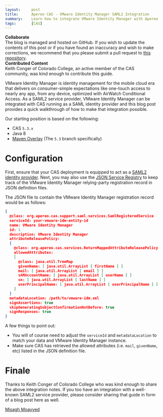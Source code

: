 ```yaml
---
layout:     post
title:      Apereo CAS - VMware Identity Manager SAML2 Integration
summary:    Learn how to integrate VMware Identity Manager with Apereo CAS running as a SAML2 identity provider.
tags:       [CAS]
---
```


<div class="alert alert-success">
  <strong>Collaborate</strong><br/>The blog is managed and hosted on GitHub. If you wish to update the contents of this post or if you have found an inaccuracy and wish to make corrections, we recommend that you please submit a pull request to <a href="https://github.com/apereo/apereo.github.io">this repository</a>.
</div>

<div class="alert alert-info">
  <strong>Contributed Content</strong><br/>Keith Conger of Colorado College, an active member of the CAS community, was kind enough to contribute this guide.
</div>

VMware Identity Manager is identity management for the mobile cloud era that delivers on consumer-simple expectations like one-touch access to nearly any app, from any device, optimized with AirWatch Conditional Access. As a SAML2 service provider, VMware Identity Manager can be integrated with CAS running as a SAML identity provider and this blog post provides a quick walkthrough of how to make that integration possible.

Our starting position is based on the following:

- CAS `5.3.x`
- Java 8
- [Maven Overlay](https://github.com/apereo/cas-overlay-template) (The `5.3` branch specifically)

# Configuration

First, ensure that your CAS deployment is equipped to act as a [SAML2 identity provider](https://apereo.github.io/cas/5.3.x/installation/Configuring-SAML2-Authentication.html). Next, you may also use the [JSON Service Registry](https://apereo.github.io/cas/5.3.x/installation/JSON-Service-Management.html) to keep track of the VMware Identity Manager relying-party registration record in JSON definition files.

The JSON file to contain the VMware Identity Manager registration record would be as follows:

```json
{
  @class: org.apereo.cas.support.saml.services.SamlRegisteredService
  serviceId: your-vmware-idm-entity-id
  name: VMware Identity Manager
  id: 1
  description: VMware Identity Manager
  attributeReleasePolicy:
  {
    @class: org.apereo.cas.services.ReturnMappedAttributeReleasePolicy
    allowedAttributes:
    [
      @class: java.util.TreeMap
      givenName: [ java.util.ArrayList [ firstName ] ]
      mail: [ java.util.ArrayList [ email ] ]
      sAMAccountName: [ java.util.ArrayList [ userName ] ]
      sn: [ java.util.ArrayList [ lastName ] ]
      userPrincipalName: [ java.util.ArrayList [ userPrincipalName ] ]
    ]
  }
  metadataLocation: /path/to/vmware-idm.xml
  signAssertions: true
  skipGeneratingSubjectConfirmationNotBefore: true
  signResponses: true
}
```

A few things to point out:

- You will of course need to adjust the `serviceId` and `metadataLocation` to match your data and VMware Identity Manager instance.
- Make sure CAS has retrieved the allowed attributes (i.e. `mail`, `givenName`, etc) listed in the JSON definition file.

# Finale

Thanks to Keith Conger of Colorado College who was kind enough to share the above integration notes. If you too have an integration with a well-known SAML2 service provider, please consider sharing that guide in form of a blog post here as well.

[Misagh Moayyed](https://twitter.com/misagh84)